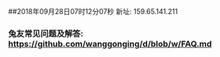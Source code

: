 ##2018年09月28日07时12分07秒 新址: 159.65.141.211
### 兔友常见问题及解答: https://github.com/wanggonging/d/blob/w/FAQ.md
